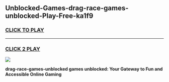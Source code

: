 
## Unblocked-Games-drag-race-games-unblocked-Play-Free-ka1f9
<h3>
<a href="https://premium76.site?title=drag-race-games-unblocked&ref=18A">CLICK TO PLAY</a></h3>
<hr>

<h3>
<a href="https://premium76.site?title=drag-race-games-unblocked&ref=18A">CLICK 2 PLAY</a>
  
</h3>

<a href="https://premium76.site?title=drag-race-games-unblocked&ref=18A"><img src="https://clearcache.store/games.png"></a>


**drag-race-games-unblocked games unblocked: Your Gateway to Fun and Accessible Online Gaming**
